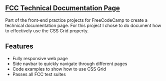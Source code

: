 ## [FCC Technical Documentation Page](https://michaelcheng022.github.io/fcc-tech-doc/)
Part of the front-end practice projects for FreeCodeCamp to create a technical documentation page. 
For this project I chose to do document how to effectively use the CSS Grid property.

## Features
* Fully responsive web page
* Side navbar to quickly navigate through different pages
* Code examples to show how to use CSS Grid
* Passes all FCC test suites

